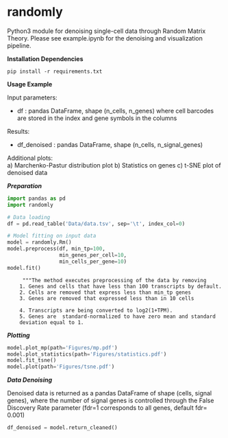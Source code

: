 # randomly

Python3 module for denoising single-cell data through Random Matrix Theory. Please see example.ipynb for the denoising and visualization pipeline.

**Installation Dependencies**

```shell
pip install -r requirements.txt
```

**Usage Example**

Input parameters:
- df : pandas DataFrame, shape (n_cells, n_genes) where cell barcodes are stored in the index and gene symbols in the columns

Results:
- df_denoised : pandas DataFrame, shape (n_cells, n_signal_genes)

Additional plots:  
a) Marchenko-Pastur distribution plot
b) Statistics on genes
c) t-SNE plot of denoised data

***Preparation***

```python
import pandas as pd
import randomly

# Data loading
df = pd.read_table('Data/data.tsv', sep='\t', index_col=0)

# Model fitting on input data
model = randomly.Rm()
model.preprocess(df, min_tp=100,
                 min_genes_per_cell=10,
                 min_cells_per_gene=10)
model.fit()
```
         """The method executes preprocessing of the data by removing 
        1. Genes and cells that have less than 100 transcripts by default. 
        2. Cells are removed that express less than min_tp genes
        3. Genes are removed that expressed less than in 10 cells

        4. Transcripts are being converted to log2(1+TPM). 
        5. Genes are  standard-normalized to have zero mean and standard 
        deviation equal to 1. 

***Plotting***

```python
model.plot_mp(path='Figures/mp.pdf')
model.plot_statistics(path='Figures/statistics.pdf')
model.fit_tsne()
model.plot(path='Figures/tsne.pdf')
```

***Data Denoising***

Denoised data is returned as a pandas DataFrame of shape (cells, signal genes), where the number of signal genes is controlled through the False Discovery Rate parameter (fdr=1 corresponds to all genes, default fdr= 0.001)

```python
df_denoised = model.return_cleaned()
```
